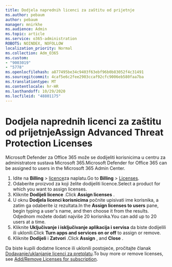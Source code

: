 ```yaml
---
title: Dodjela naprednih licenci za zaštitu od prijetnje
ms.author: pebaum
author: pebaum
manager: mnirkhe
ms.audience: Admin
ms.topic: article
ms.service: o365-administration
ROBOTS: NOINDEX, NOFOLLOW
localization_priority: Normal
ms.collection: Adm_O365
ms.custom:
- "9003019"
- "5778"
ms.openlocfilehash: a877495be34c9403f63ebf96b0b83052f4c31491
ms.sourcegitcommit: 4caf5e6c2fee2903ccaf92cfc9006eb580faa7ba
ms.translationtype: MT
ms.contentlocale: hr-HR
ms.lasthandoff: 10/29/2020
ms.locfileid: "48801175"
---
```

# <a name="assign-advanced-threat-protection-licenses"></a><span data-ttu-id="25761-102">Dodjela naprednih licenci za zaštitu od prijetnje</span><span class="sxs-lookup"><span data-stu-id="25761-102">Assign Advanced Threat Protection Licenses</span></span>

<span data-ttu-id="25761-103">Microsoft Defender za Office 365 može se dodijeliti korisnicima u centru za administratore sustava Microsoft 365.</span><span class="sxs-lookup"><span data-stu-id="25761-103">Microsoft Defender for Office 365 can be assigned to users in the Microsoft 365 Admin Center.</span></span>

1. <span data-ttu-id="25761-104">Idite na **Billing**  >  [licence](https://go.microsoft.com/fwlink/p/?linkid=842264)za naplatu.</span><span class="sxs-lookup"><span data-stu-id="25761-104">Go to **Billing** > [Licenses](https://go.microsoft.com/fwlink/p/?linkid=842264).</span></span>
2. <span data-ttu-id="25761-105">Odaberite proizvod za koji želite dodijeliti licence.</span><span class="sxs-lookup"><span data-stu-id="25761-105">Select a product for which you want to assign licenses.</span></span>
3. <span data-ttu-id="25761-106">Kliknite **Dodijeli licence** .</span><span class="sxs-lookup"><span data-stu-id="25761-106">Click **Assign licenses** .</span></span>
4. <span data-ttu-id="25761-107">U oknu **Dodjela licenci korisnicima**  počnite upisivati ime korisnika, a zatim ga odaberite iz rezultata.</span><span class="sxs-lookup"><span data-stu-id="25761-107">In the **Assign licenses to users**  pane, begin typing a user's name, and then choose it from the results.</span></span> <span data-ttu-id="25761-108">Odjednom možete dodati najviše 20 korisnika.</span><span class="sxs-lookup"><span data-stu-id="25761-108">You can add up to 20 users at a time.</span></span>
5. <span data-ttu-id="25761-109">Kliknite **Uključivanje i isključivanje aplikacija i servisa**  da biste dodijelili ili uklonili.</span><span class="sxs-lookup"><span data-stu-id="25761-109">Click **Turn apps and services on or off**  to assign or remove.</span></span>
6. <span data-ttu-id="25761-110">Kliknite **Dodijeli** i  **Zatvori** .</span><span class="sxs-lookup"><span data-stu-id="25761-110">Click **Assign** , and  **Close** .</span></span>

<span data-ttu-id="25761-111">Da biste kupili dodatne licence ili uklonili postojeće, pročitajte članak [Dodavanje/uklanjanje licenci za pretplatu](https://docs.microsoft.com/microsoft-365/commerce/licenses/buy-licenses?view=o365-worldwide#add-or-remove-licenses-for-your-business-subscription).</span><span class="sxs-lookup"><span data-stu-id="25761-111">To buy more or remove licenses, see [Add/Remove Licenses for subscription](https://docs.microsoft.com/microsoft-365/commerce/licenses/buy-licenses?view=o365-worldwide#add-or-remove-licenses-for-your-business-subscription).</span></span>
